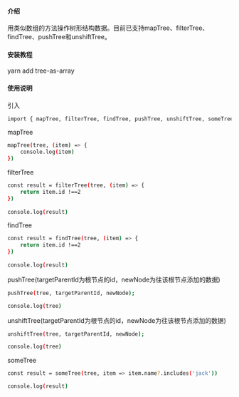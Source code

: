 #### 介绍
用类似数组的方法操作树形结构数据。目前已支持mapTree、filterTree、findTree、pushTree和unshiftTree。

#### 安装教程
yarn add tree-as-array
#### 使用说明
引入
```bash
import { mapTree, filterTree, findTree, pushTree, unshiftTree, someTree } from 'tree-as-array'
```

mapTree
```bash
mapTree(tree, (item) => {
    console.log(item)
})
```

filterTree
```bash
const result = filterTree(tree, (item) => {
    return item.id !==2
})
 
console.log(result)
```

findTree
```bash
const result = findTree(tree, (item) => {
    return item.id !==2
})
 
console.log(result)
```

pushTree(targetParentId为根节点的id，newNode为往该根节点添加的数据)
```bash
pushTree(tree, targetParentId, newNode);

console.log(tree)
```

unshiftTree(targetParentId为根节点的id，newNode为往该根节点添加的数据)
```bash
unshiftTree(tree, targetParentId, newNode);

console.log(tree)
```

someTree
```bash
const result = someTree(tree, item => item.name?.includes('jack'))

console.log(result)
```
